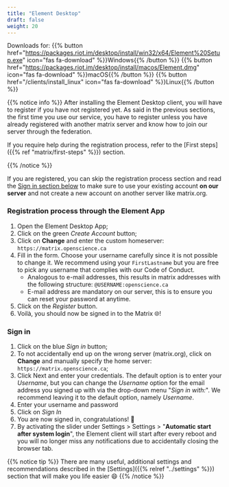 ```yaml
---
title: "Element Desktop"
draft: false
weight: 20
---
```


Downloads for:
{{% button href="https://packages.riot.im/desktop/install/win32/x64/Element%20Setup.exe" icon="fas fa-download" %}}Windows{{% /button %}}
{{% button href="https://packages.riot.im/desktop/install/macos/Element.dmg" icon="fas fa-download" %}}macOS{{% /button %}}
{{% button href="/clients/install_linux" icon="fas fa-download" %}}Linux{{% /button %}}

{{% notice info %}} After installing the Element Desktop client, you will have
to register if you have not registered yet. As said in the previous sections,
the first time you use our service, you have to register unless you have already
registered with another matrix server and know how to join our server through
the federation.

If you require help during the registration process, refer to the [First
steps]({{% ref "matrix/first-steps" %}}) section.

{{% /notice %}}

If you are registered, you can skip the registration process section and read
the [Sign in section below](#sign-in) to make sure to use your existing account
**on our server** and not create a new account on another server like
matrix.org.

### Registration process through the Element App

1. Open the Element Desktop App;
1. Click on the green _Create Account_ button;
1. Click on **Change** and enter the custom homeserver:
   `https://matrix.openscience.ca`
1. Fill in the form. Choose your username carefully since it is not possible to
   change it. We recommend using your `FirstLastname` but you are free to pick
   any username that complies with our Code of Conduct.
   - Analogous to e-mail addresses, this results in matrix addresses with the
     following structure: `@USERNAME:openscience.ca`
   - E-mail address are mandatory on our server, this is to ensure you can reset
     your password at anytime.
1. Click on the _Register_ button.
1. Voilà, you should now be signed in to the Matrix 🌐!

### Sign in

1. Click on the blue _Sign in_ button;
1. To not accidentally end up on the wrong server (matrix.org), click on
   **Change** and manually specify the home server:
   `https://matrix.openscience.ca`;
1. Click Next and enter your credentials. The default option is to enter your
   _Username_, but you can change the _Username_ option for the email address
   you signed up with via the drop-down menu "_Sign in with:_". We recommend
   leaving it to the default option, namely _Username_.
1. Enter your username and password
1. Click on _Sign In_
1. You are now signed in, congratulations! :tada:
1. By activating the slider under Settings > Settings > "**Automatic start after
   system login**", the Element client will start after every reboot and you
   will no longer miss any notifications due to accidentally closing the browser
   tab.

{{% notice tip %}} There are many useful, additional settings and
recommendations described in the [Settings]({{% relref "../settings" %}})
section that will make you life easier :smile: {{% /notice %}}
